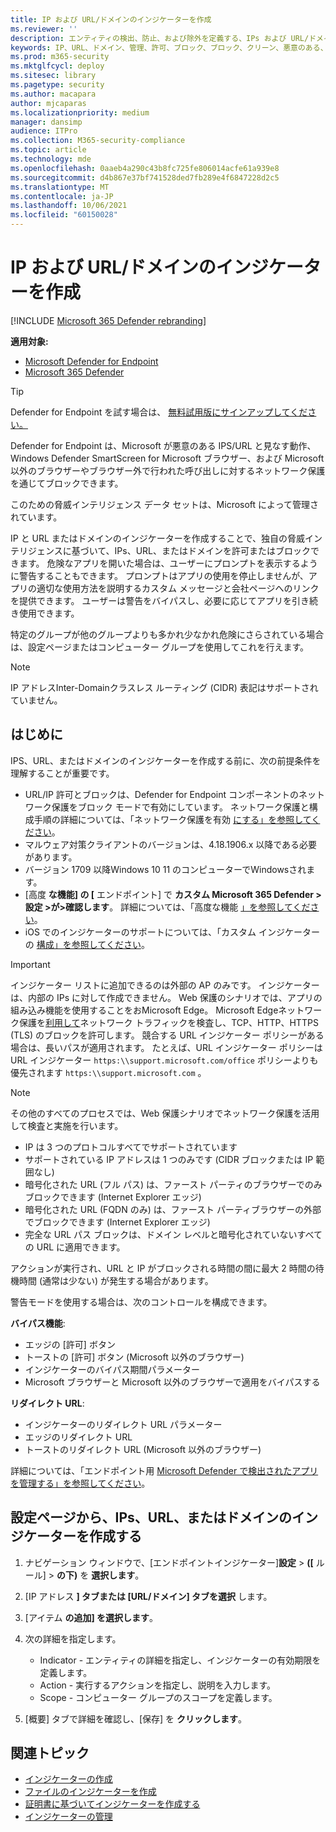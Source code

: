 ```yaml
---
title: IP および URL/ドメインのインジケーターを作成
ms.reviewer: ''
description: エンティティの検出、防止、および除外を定義する、IPs および URL/ドメインのインジケーターを作成します。
keywords: IP、URL、ドメイン、管理、許可、ブロック、ブロック、クリーン、悪意のある、ファイル ハッシュ、IP アドレス、URL、ドメイン
ms.prod: m365-security
ms.mktglfcycl: deploy
ms.sitesec: library
ms.pagetype: security
ms.author: macapara
author: mjcaparas
ms.localizationpriority: medium
manager: dansimp
audience: ITPro
ms.collection: M365-security-compliance
ms.topic: article
ms.technology: mde
ms.openlocfilehash: 0aaeb4a290c43b8fc725fe806014acfe61a939e8
ms.sourcegitcommit: d4b867e37bf741528ded7fb289e4f6847228d2c5
ms.translationtype: MT
ms.contentlocale: ja-JP
ms.lasthandoff: 10/06/2021
ms.locfileid: "60150028"
---
```

# <a name="create-indicators-for-ips-and-urlsdomains"></a>IP および URL/ドメインのインジケーターを作成

[!INCLUDE [Microsoft 365 Defender rebranding](../../includes/microsoft-defender.md)]

**適用対象:**
- [Microsoft Defender for Endpoint](https://go.microsoft.com/fwlink/p/?linkid=2154037)
- [Microsoft 365 Defender](https://go.microsoft.com/fwlink/?linkid=2118804)

> [!TIP]
> Defender for Endpoint を試す場合は、 [無料試用版にサインアップしてください。](https://www.microsoft.com/WindowsForBusiness/windows-atp?ocid=docs-wdatp-automationexclusionlist-abovefoldlink)

Defender for Endpoint は、Microsoft が悪意のある IPS/URL と見なす動作、Windows Defender SmartScreen for Microsoft ブラウザー、および Microsoft 以外のブラウザーやブラウザー外で行われた呼び出しに対するネットワーク保護を通じてブロックできます。

このための脅威インテリジェンス データ セットは、Microsoft によって管理されています。

IP と URL またはドメインのインジケーターを作成することで、独自の脅威インテリジェンスに基づいて、IPs、URL、またはドメインを許可またはブロックできます。 危険なアプリを開いた場合は、ユーザーにプロンプトを表示するように警告することもできます。 プロンプトはアプリの使用を停止しませんが、アプリの適切な使用方法を説明するカスタム メッセージと会社ページへのリンクを提供できます。 ユーザーは警告をバイパスし、必要に応じてアプリを引き続き使用できます。


特定のグループが他のグループよりも多かれ少なかれ危険にさらされている場合は、設定ページまたはコンピューター グループを使用してこれを行えます。

> [!NOTE]
> IP アドレスInter-Domainクラスレス ルーティング (CIDR) 表記はサポートされていません。

## <a name="before-you-begin"></a>はじめに
IPS、URL、またはドメインのインジケーターを作成する前に、次の前提条件を理解することが重要です。

- URL/IP 許可とブロックは、Defender for Endpoint コンポーネントのネットワーク保護をブロック モードで有効にしています。 ネットワーク保護と構成手順の詳細については、「ネットワーク保護を有効 [にする」を参照してください](enable-network-protection.md)。
- マルウェア対策クライアントのバージョンは、4.18.1906.x 以降である必要があります。
- バージョン 1709 以降Windows 10 11 のコンピューターでWindowsされます。
- [高度 **な機能] の [** エンドポイント] で **カスタム Microsoft 365 Defender > 設定 >が>確認します**。 詳細については、「高度な機能 [」を参照してください](advanced-features.md)。
- iOS でのインジケーターのサポートについては、「カスタム インジケーターの [構成」を参照してください](/microsoft-365/security/defender-endpoint/ios-configure-features#configure-custom-indicators)。

> [!IMPORTANT]
> インジケーター リストに追加できるのは外部の AP のみです。 インジケーターは、内部の IPs に対して作成できません。
> Web 保護のシナリオでは、アプリの組み込み機能を使用することをおMicrosoft Edge。 Microsoft Edgeネットワーク保護を[利用して](network-protection.md)ネットワーク トラフィックを検査し、TCP、HTTP、HTTPS (TLS) のブロックを許可します。
> 競合する URL インジケーター ポリシーがある場合は、長いパスが適用されます。 たとえば、URL インジケーター ポリシーは URL インジケーター `https:\\support.microsoft.com/office` ポリシーよりも優先されます `https:\\support.microsoft.com` 。

> [!NOTE]
> その他のすべてのプロセスでは、Web 保護シナリオでネットワーク保護を活用して検査と実施を行います。
>
> - IP は 3 つのプロトコルすべてでサポートされています
> - サポートされている IP アドレスは 1 つのみです (CIDR ブロックまたは IP 範囲なし)
> - 暗号化された URL (フル パス) は、ファースト パーティのブラウザーでのみブロックできます (Internet Explorer エッジ)
> - 暗号化された URL (FQDN のみ) は、ファースト パーティブラウザーの外部でブロックできます (Internet Explorer エッジ)
> - 完全な URL パス ブロックは、ドメイン レベルと暗号化されていないすべての URL に適用できます。
>
> アクションが実行され、URL と IP がブロックされる時間の間に最大 2 時間の待機時間 (通常は少ない) が発生する場合があります。

警告モードを使用する場合は、次のコントロールを構成できます。

**バイパス機能**:

- エッジの [許可] ボタン
- トーストの [許可] ボタン (Microsoft 以外のブラウザー)
- インジケーターのバイパス期間パラメーター
- Microsoft ブラウザーと Microsoft 以外のブラウザーで適用をバイパスする

**リダイレクト URL**:

- インジケーターのリダイレクト URL パラメーター
- エッジのリダイレクト URL
- トーストのリダイレクト URL (Microsoft 以外のブラウザー)

詳細については、「エンドポイント用 [Microsoft Defender で検出されたアプリを管理する」を参照してください](/cloud-app-security/mde-govern)。

## <a name="create-an-indicator-for-ips-urls-or-domains-from-the-settings-page"></a>設定ページから、IPs、URL、またはドメインのインジケーターを作成する

1. ナビゲーション ウィンドウで、[エンドポイントインジケーター]**設定** \> **([** ルール] \> **の下)** を **選択します**。

2. [IP アドレス **] タブまたは [URL/ドメイン] タブを選択** します。

3. [アイテム **の追加] を選択します**。

4. 次の詳細を指定します。
   - Indicator - エンティティの詳細を指定し、インジケーターの有効期限を定義します。
   - Action - 実行するアクションを指定し、説明を入力します。
   - Scope - コンピューター グループのスコープを定義します。

5. [概要] タブで詳細を確認し、[保存] を **クリックします**。

## <a name="related-topics"></a>関連トピック

- [インジケーターの作成](manage-indicators.md)
- [ファイルのインジケーターを作成 ](indicator-file.md)
- [証明書に基づいてインジケーターを作成する](indicator-certificates.md)
- [インジケーターの管理](indicator-manage.md)
